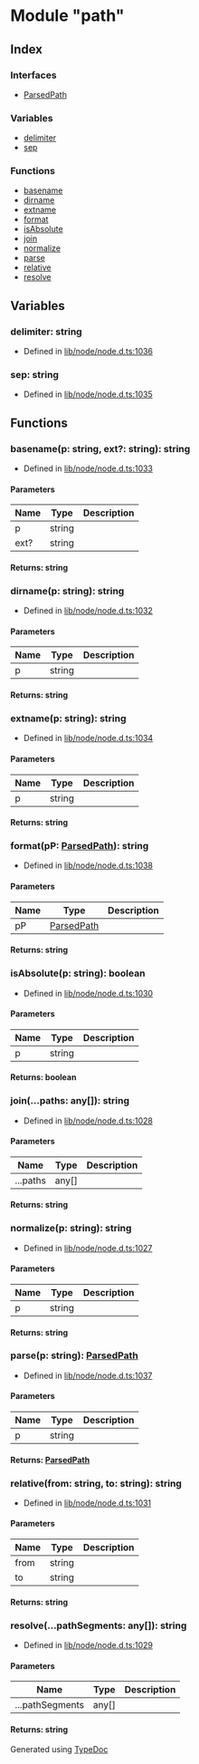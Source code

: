 # Module "path"


## Index

### Interfaces
* [ParsedPath](../interfaces/_path_.parsedpath.md)

### Variables
* [delimiter](_path_.md#delimiter)
* [sep](_path_.md#sep)

### Functions
* [basename](_path_.md#basename)
* [dirname](_path_.md#dirname)
* [extname](_path_.md#extname)
* [format](_path_.md#format)
* [isAbsolute](_path_.md#isabsolute)
* [join](_path_.md#join)
* [normalize](_path_.md#normalize)
* [parse](_path_.md#parse)
* [relative](_path_.md#relative)
* [resolve](_path_.md#resolve)

## Variables

### delimiter: string

* Defined in [lib/node/node.d.ts:1036](https://github.com/kimamula/typedoc/blob/HEAD/src/lib/node/node.d.ts#L1036)


### sep: string

* Defined in [lib/node/node.d.ts:1035](https://github.com/kimamula/typedoc/blob/HEAD/src/lib/node/node.d.ts#L1035)


## Functions

### basename(p: string, ext?: string): string
  
* Defined in [lib/node/node.d.ts:1033](https://github.com/kimamula/typedoc/blob/HEAD/src/lib/node/node.d.ts#L1033)


#### Parameters

| Name | Type | Description |
| ---- | ---- | ---- |
| p | string|  |
| ext? | string|  |

#### Returns: string

### dirname(p: string): string
  
* Defined in [lib/node/node.d.ts:1032](https://github.com/kimamula/typedoc/blob/HEAD/src/lib/node/node.d.ts#L1032)


#### Parameters

| Name | Type | Description |
| ---- | ---- | ---- |
| p | string|  |

#### Returns: string

### extname(p: string): string
  
* Defined in [lib/node/node.d.ts:1034](https://github.com/kimamula/typedoc/blob/HEAD/src/lib/node/node.d.ts#L1034)


#### Parameters

| Name | Type | Description |
| ---- | ---- | ---- |
| p | string|  |

#### Returns: string

### format(pP: [ParsedPath](../interfaces/_path_.parsedpath.md)): string
  
* Defined in [lib/node/node.d.ts:1038](https://github.com/kimamula/typedoc/blob/HEAD/src/lib/node/node.d.ts#L1038)


#### Parameters

| Name | Type | Description |
| ---- | ---- | ---- |
| pP | [ParsedPath](../interfaces/_path_.parsedpath.md)|  |

#### Returns: string

### isAbsolute(p: string): boolean
  
* Defined in [lib/node/node.d.ts:1030](https://github.com/kimamula/typedoc/blob/HEAD/src/lib/node/node.d.ts#L1030)


#### Parameters

| Name | Type | Description |
| ---- | ---- | ---- |
| p | string|  |

#### Returns: boolean

### join(...paths: any[]): string
  
* Defined in [lib/node/node.d.ts:1028](https://github.com/kimamula/typedoc/blob/HEAD/src/lib/node/node.d.ts#L1028)


#### Parameters

| Name | Type | Description |
| ---- | ---- | ---- |
| ...paths | any[]|  |

#### Returns: string

### normalize(p: string): string
  
* Defined in [lib/node/node.d.ts:1027](https://github.com/kimamula/typedoc/blob/HEAD/src/lib/node/node.d.ts#L1027)


#### Parameters

| Name | Type | Description |
| ---- | ---- | ---- |
| p | string|  |

#### Returns: string

### parse(p: string): [ParsedPath](../interfaces/_path_.parsedpath.md)
  
* Defined in [lib/node/node.d.ts:1037](https://github.com/kimamula/typedoc/blob/HEAD/src/lib/node/node.d.ts#L1037)


#### Parameters

| Name | Type | Description |
| ---- | ---- | ---- |
| p | string|  |

#### Returns: [ParsedPath](../interfaces/_path_.parsedpath.md)

### relative(from: string, to: string): string
  
* Defined in [lib/node/node.d.ts:1031](https://github.com/kimamula/typedoc/blob/HEAD/src/lib/node/node.d.ts#L1031)


#### Parameters

| Name | Type | Description |
| ---- | ---- | ---- |
| from | string|  |
| to | string|  |

#### Returns: string

### resolve(...pathSegments: any[]): string
  
* Defined in [lib/node/node.d.ts:1029](https://github.com/kimamula/typedoc/blob/HEAD/src/lib/node/node.d.ts#L1029)


#### Parameters

| Name | Type | Description |
| ---- | ---- | ---- |
| ...pathSegments | any[]|  |

#### Returns: string


Generated using [TypeDoc](http://typedoc.io)
